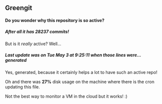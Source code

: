 ## Greengit

#### Do you wonder why this repository is so active?

##### After all it has 28237 commits!

But is it *really* active? Well...

##### Last update was on Tue May 3 at 9:25:11 when those lines were... generated

Yes, generated, because it certainly helps a lot to have such an active repo!

Oh and there was **27%** disk usage on the machine
where there is the cron updating this file.

Not the best way to monitor a VM in the cloud but it works! :)
